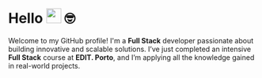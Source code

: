 # Hello <img src="https://media.giphy.com/media/hvRJCLFzcasrR4ia7z/giphy.gif" width="30"> 🤓
Welcome to my GitHub profile! I'm a **Full Stack** developer passionate about building innovative and scalable solutions. I’ve just completed an intensive **Full Stack** course at **EDIT. Porto**, and I’m applying all the knowledge gained in real-world projects.

